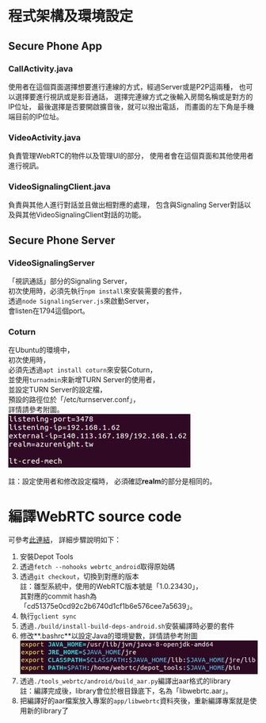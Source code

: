 # 程式架構及環境設定
## Secure Phone App

### CallActivity.java
使用者在這個頁面選擇想要進行連線的方式，經過Server或是P2P這兩種，
也可以選擇要進行視訊或是影音通話，
選擇完連線方式之後輸入房間名稱或是對方的IP位址，
最後選擇是否要開啟擴音後，就可以撥出電話，
而畫面的左下角是手機端目前的IP位址。

### VideoActivity.java
負責管理WebRTC的物件以及管理UI的部分，
使用者會在這個頁面和其他使用者進行視訊。

### VideoSignalingClient.java
負責與其他人進行對話並且做出相對應的處理，
包含與Signaling Server對話以及與其他VideoSignalingClient對話的功能。

## Secure Phone Server

### VideoSignalingServer
「視訊通話」部分的Signaling Server，  
初次使用時，必須先執行`npm install`來安裝需要的套件，  
透過`node SignalingServer.js`來啟動Server，  
會listen在1794這個port。

### Coturn
在Ubuntu的環境中，  
初次使用時，  
必須先透過`apt install coturn`來安裝Coturn，  
並使用`turnadmin`來新增TURN Server的使用者，  
並設定TURN Server的設定檔，  
預設的路徑位於「/etc/turnserver.conf」，  
詳情請參考附圖。  
![turnconfig](Photo/turnconfig.PNG)

註：設定使用者和修改設定檔時，  必須確認**realm**的部分是相同的。

# 編譯WebRTC source code
可參考[此連結](https://webrtc.org/native-code/android/)，  詳細步驟說明如下：
1. 安裝Depot Tools
2. 透過`fetch --nohooks webrtc_android`取得原始碼
3. 透過`git checkout`，切換到對應的版本  
註：雛型系統中，使用的WebRTC版本號是「1.0.23430」，  
其對應的commit hash為「cd51375e0cd92c2b6740d1cf1b6e576cee7a5639」。
4. 執行`gclient sync`
5. 透過`./build/install-build-deps-android.sh`安裝編譯時必要的套件
6. 修改**.bashrc**以設定Java的環境變數，詳情請參考附圖
![bashrc](Photo/bashrc.PNG)
7. 透過`./tools_webrtc/android/build_aar.py`編譯出aar格式的library  
註：編譯完成後，library會位於根目錄底下，名為「libwebrtc.aar」。
8. 把編譯好的aar檔案放入專案的`app/libwebrtc`資料夾後，重新編譯專案就是使用新的library了